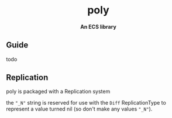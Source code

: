 <h1 align="center">poly</h1>
<h4 align="center">An ECS library</h4>

## Guide

todo

## Replication

poly is packaged with a Replication system

the `"_N"` string is reserved for use with the `Diff` ReplicationType to represent a value turned nil (so don't make any values `"_N"`).
